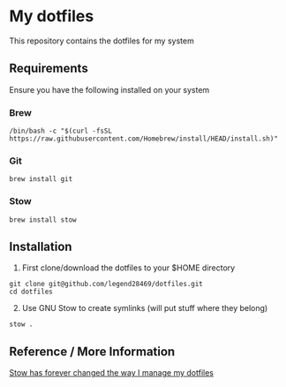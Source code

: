 # My dotfiles

This repository contains the dotfiles for my system

## Requirements

Ensure you have the following installed on your system

### Brew

```
/bin/bash -c "$(curl -fsSL https://raw.githubusercontent.com/Homebrew/install/HEAD/install.sh)"
```

### Git

```
brew install git
```

### Stow

```
brew install stow
```

## Installation

1. First clone/download the dotfiles to your $HOME directory

```
git clone git@github.com/legend28469/dotfiles.git
cd dotfiles
```

2. Use GNU Stow to create symlinks (will put stuff where they belong)
```
stow .
```

## Reference / More Information
[Stow has forever changed the way I manage my dotfiles](https://www.youtube.com/watch?v=y6XCebnB9gs)
